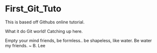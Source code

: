 # First_Git_Tuto
This is based off Githubs online tutorial.

What it do Git world! Catching up here.

Empty your mind friends, be formless.. be shapeless, like water. Be water my friends. ~ B. Lee
